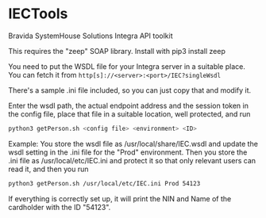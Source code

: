 # IECTools
Bravida SystemHouse Solutions Integra API toolkit

This requires the "zeep" SOAP library. Install with
     pip3 install zeep

You need to put the WSDL file for your Integra server in a suitable place. You can fetch it from `http[s]://<server>:<port>/IEC?singleWsdl`

There's a sample .ini file included, so you can just copy that and modify it.

Enter the wsdl path, the actual endpoint address and the session token in the config file, place that file in a suitable location, well protected, and run
```bash
python3 getPerson.sh <config file> <environment> <ID>
```

Example: You store the wsdl file as /usr/local/share/IEC.wsdl and update the wsdl setting in the .ini file for the "Prod" environment.
Then you store the .ini file as /usr/local/etc/IEC.ini and protect it so that only relevant users can read it, and then you run
```bash
python3 getPerson.sh /usr/local/etc/IEC.ini Prod 54123
```

If everything is correctly set up, it will print the NIN and Name of the cardholder with the ID "54123".
